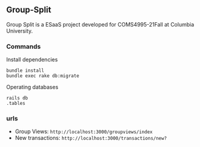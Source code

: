 ## Group-Split
Group Split is a ESaaS project developed for COMS4995-21Fall at Columbia University.

### Commands
Install dependencies
```
bundle install
bundle exec rake db:migrate
```
Operating databases
```
rails db
.tables
```

### urls
- Group Views: `http://localhost:3000/groupviews/index`
- New transactions: `http://localhost:3000/transactions/new?`
